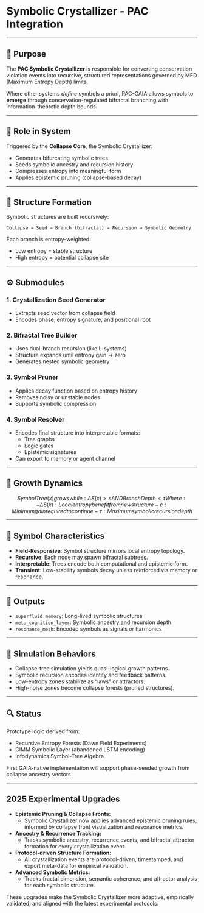 # Symbolic Crystallizer - PAC Integration

---

## 🧠 Purpose

The **PAC Symbolic Crystallizer** is responsible for converting conservation violation events into recursive, structured representations governed by MED (Maximum Entropy Depth) limits.

Where other systems *define* symbols a priori, PAC-GAIA allows symbols to **emerge** through conservation-regulated bifractal branching with information-theoretic depth bounds.

---

## 🧩 Role in System

Triggered by the **Collapse Core**, the Symbolic Crystallizer:

- Generates bifurcating symbolic trees
- Seeds symbolic ancestry and recursion history
- Compresses entropy into meaningful form
- Applies epistemic pruning (collapse-based decay)

---

## 🌱 Structure Formation

Symbolic structures are built recursively:

```text
Collapse → Seed → Branch (bifractal) → Recursion → Symbolic Geometry
```

Each branch is entropy-weighted:
- Low entropy = stable structure
- High entropy = potential collapse site

---

## ⚙️ Submodules

### 1. Crystallization Seed Generator
- Extracts seed vector from collapse field
- Encodes phase, entropy signature, and positional root

### 2. Bifractal Tree Builder
- Uses dual-branch recursion (like L-systems)
- Structure expands until entropy gain → zero
- Generates nested symbolic geometry

### 3. Symbol Pruner
- Applies decay function based on entropy history
- Removes noisy or unstable nodes
- Supports symbolic compression

### 4. Symbol Resolver
- Encodes final structure into interpretable formats:
  - Tree graphs
  - Logic gates
  - Epistemic signatures
- Can export to memory or agent channel

---

## 🧮 Growth Dynamics

```math
SymbolTree(x) grows while:

ΔS(x) > ε AND BranchDepth < τ

Where:
- ΔS(x): Local entropy benefit from new structure
- ε: Minimum gain required to continue
- τ: Maximum symbolic recursion depth
```

---

## 🧠 Symbol Characteristics

- **Field-Responsive**: Symbol structure mirrors local entropy topology.
- **Recursive**: Each node may spawn bifractal subtrees.
- **Interpretable**: Trees encode both computational and epistemic form.
- **Transient**: Low-stability symbols decay unless reinforced via memory or resonance.

---

## 🔁 Outputs

- `superfluid_memory`: Long-lived symbolic structures
- `meta_cognition_layer`: Symbolic ancestry and recursion depth
- `resonance_mesh`: Encoded symbols as signals or harmonics

---

## 🧪 Simulation Behaviors

- Collapse-tree simulation yields quasi-logical growth patterns.
- Symbolic recursion encodes identity and feedback patterns.
- Low-entropy zones stabilize as “laws” or attractors.
- High-noise zones become collapse forests (pruned structures).

---

## 🔍 Status

Prototype logic derived from:
- Recursive Entropy Forests (Dawn Field Experiments)
- CIMM Symbolic Layer (abandoned LSTM encoding)
- Infodynamics Symbol-Tree Algebra

First GAIA-native implementation will support phase-seeded growth from collapse ancestry vectors.

---

## 2025 Experimental Upgrades

- **Epistemic Pruning & Collapse Fronts:**
  - Symbolic Crystallizer now applies advanced epistemic pruning rules, informed by collapse front visualization and resonance metrics.
- **Ancestry & Recurrence Tracking:**
  - Tracks symbolic ancestry, recurrence events, and bifractal attractor formation for every crystallization event.
- **Protocol-driven Structure Formation:**
  - All crystallization events are protocol-driven, timestamped, and export meta-data for empirical validation.
- **Advanced Symbolic Metrics:**
  - Tracks fractal dimension, semantic coherence, and attractor analysis for each symbolic structure.

These upgrades make the Symbolic Crystallizer more adaptive, empirically validated, and aligned with the latest experimental protocols.
